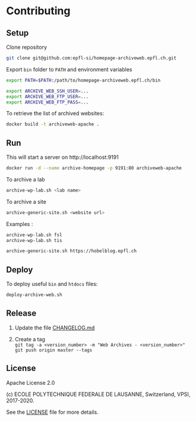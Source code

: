 Contributing
============

Setup
-----

Clone repository

```bash
git clone git@github.com:epfl-si/homepage-archiveweb.epfl.ch.git
```

Export `bin` folder to `PATH` and environment variables

```bash
export PATH=$PATH:/path/to/homepage-archiveweb.epfl.ch/bin

export ARCHIVE_WEB_SSH_USER=...
export ARCHIVE_WEB_FTP_USER=...
export ARCHIVE_WEB_FTP_PASS=...
```

To retrieve the list of archived websites:

```bash
docker build -t archiveweb-apache .
```

Run
---

This will start a server on http://localhost:9191

```bash
docker run -d --name archive-homepage -p 9191:80 archiveweb-apache
```

To archive a lab

```bash
archive-wp-lab.sh <lab name>
```

To archive a site

```bash
archive-generic-site.sh <website url>
```

Examples :

```bash
archive-wp-lab.sh fsl
archive-wp-lab.sh tis

archive-generic-site.sh https://hobelblog.epfl.ch
```

Deploy
------

To deploy useful `bin` and `htdocs` files:

```bash
deploy-archive-web.sh
```

Release
-------

1. Update the file [CHANGELOG.md](CHANGELOG.md)

2. Create a tag  
`git tag -a <version_number> -m "Web Archives - <version_number>"`  
`git push origin master --tags`

License
-------

Apache License 2.0

(c) ECOLE POLYTECHNIQUE FEDERALE DE LAUSANNE, Switzerland, VPSI, 2017-2020.

See the [LICENSE](LICENSE) file for more details.

